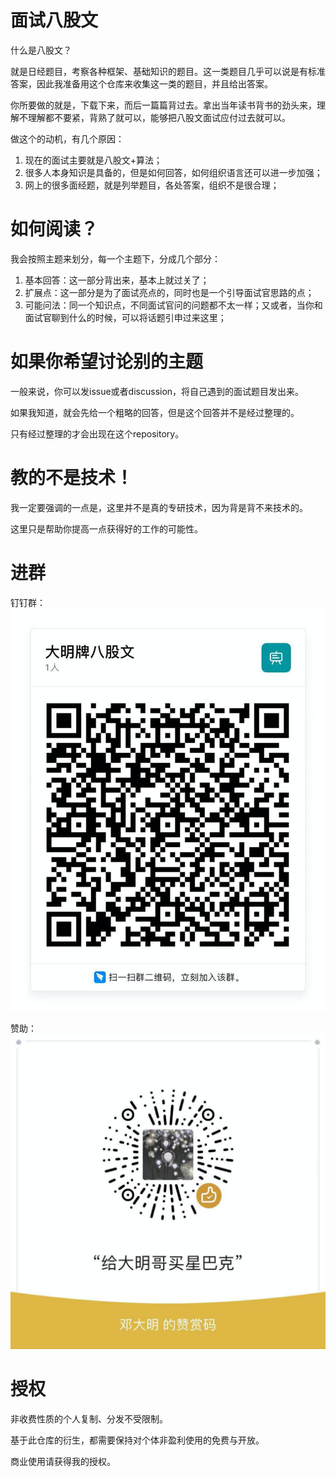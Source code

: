 # 面试八股文

什么是八股文？

就是日经题目，考察各种框架、基础知识的题目。这一类题目几乎可以说是有标准答案，因此我准备用这个仓库来收集这一类的题目，并且给出答案。

你所要做的就是，下载下来，而后一篇篇背过去。拿出当年读书背书的劲头来，理解不理解都不要紧，背熟了就可以，能够把八股文面试应付过去就可以。

做这个的动机，有几个原因：
1. 现在的面试主要就是八股文+算法；
2. 很多人本身知识是具备的，但是如何回答，如何组织语言还可以进一步加强；
3. 网上的很多面经题，就是列举题目，各处答案，组织不是很合理；

# 如何阅读？

我会按照主题来划分，每一个主题下，分成几个部分：
1. 基本回答：这一部分背出来，基本上就过关了；
2. 扩展点：这一部分是为了面试亮点的，同时也是一个引导面试官思路的点；
3. 可能问法：同一个知识点，不同面试官问的问题都不太一样；又或者，当你和面试官聊到什么的时候，可以将话题引申过来这里；

# 如果你希望讨论别的主题

一般来说，你可以发issue或者discussion，将自己遇到的面试题目发出来。

如果我知道，就会先给一个粗略的回答，但是这个回答并不是经过整理的。

只有经过整理的才会出现在这个repository。

# 教的不是技术！

我一定要强调的一点是，这里并不是真的专研技术，因为背是背不来技术的。

这里只是帮助你提高一点获得好的工作的可能性。

# 进群

钉钉群：
![img.png](img/dingding.png)

赞助：
![good_job.png](img/good_job.png)

# 授权

非收费性质的个人复制、分发不受限制。

基于此仓库的衍生，都需要保持对个体非盈利使用的免费与开放。

商业使用请获得我的授权。
